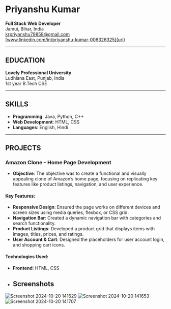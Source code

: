 # Priyanshu Kumar
**Full Stack Web Developer**  
Jamui, Bihar, India  
krpriyanshu79858@gmail.com  
[www.linkedin.com/in/priyanshu-kumar-006326325](url)

---

## EDUCATION
**Lovely Professional University**  
Ludhiana East, Punjab, India  
1st year B.Tech CSE

---

## SKILLS
- **Programming**: Java, Python, C++  
- **Web Development**: HTML, CSS  
- **Languages**: English, Hindi  

---

## PROJECTS

### Amazon Clone – Home Page Development

- **Objective**: The objective was to create a functional and visually appealing clone of Amazon’s home page, focusing on replicating key features like product listings, navigation, and user experience.

#### Key Features:
- **Responsive Design**: Ensured the page works on different devices and screen sizes using media queries, flexbox, or CSS grid.
- **Navigation Bar**: Created a dynamic navigation bar with categories and search functionality.
- **Product Listings**: Developed a product grid that displays items with images, titles, prices, and ratings.
- **User Account & Cart**: Designed the placeholders for user account login, and shopping cart icons.

#### Technologies Used:
- **Frontend**: HTML, CSS

- ## Screenshots
![Screenshot 2024-10-20 141629](https://github.com/user-attachments/assets/841a4325-f970-47bc-96ff-fb9cfe1651a1)
![Screenshot 2024-10-20 141653](https://github.com/user-attachments/assets/c92fcb0f-faea-4c72-b456-b683115d5f95)
![Screenshot 2024-10-20 141707](https://github.com/user-attachments/assets/98e31253-a565-4052-87b9-5b4e59696c79)

